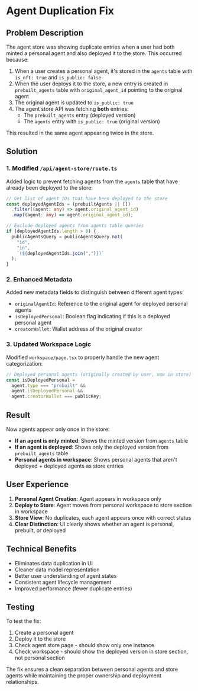 # Agent Duplication Fix

## Problem Description

The agent store was showing duplicate entries when a user had both minted a personal agent and also deployed it to the store. This occurred because:

1. When a user creates a personal agent, it's stored in the `agents` table with `is_nft: true` and `is_public: false`
2. When the user deploys it to the store, a new entry is created in `prebuilt_agents` table with `original_agent_id` pointing to the original agent
3. The original agent is updated to `is_public: true`
4. The agent store API was fetching **both** entries:
   - The `prebuilt_agents` entry (deployed version)
   - The `agents` entry with `is_public: true` (original version)

This resulted in the same agent appearing twice in the store.

## Solution

### 1. Modified `/api/agent-store/route.ts`

Added logic to prevent fetching agents from the `agents` table that have already been deployed to the store:

```typescript
// Get list of agent IDs that have been deployed to the store
const deployedAgentIds = (prebuiltAgents || [])
  .filter((agent: any) => agent.original_agent_id)
  .map((agent: any) => agent.original_agent_id);

// Exclude deployed agents from agents table queries
if (deployedAgentIds.length > 0) {
  publicAgentsQuery = publicAgentsQuery.not(
    "id",
    "in",
    `(${deployedAgentIds.join(",")})`
  );
}
```

### 2. Enhanced Metadata

Added new metadata fields to distinguish between different agent types:

- `originalAgentId`: Reference to the original agent for deployed personal agents
- `isDeployedPersonal`: Boolean flag indicating if this is a deployed personal agent
- `creatorWallet`: Wallet address of the original creator

### 3. Updated Workspace Logic

Modified `workspace/page.tsx` to properly handle the new agent categorization:

```typescript
// Deployed personal agents (originally created by user, now in store)
const isDeployedPersonal =
  agent.type === "prebuilt" &&
  agent.isDeployedPersonal &&
  agent.creatorWallet === publicKey;
```

## Result

Now agents appear only once in the store:

- **If an agent is only minted**: Shows the minted version from `agents` table
- **If an agent is deployed**: Shows only the deployed version from `prebuilt_agents` table
- **Personal agents in workspace**: Shows personal agents that aren't deployed + deployed agents as store entries

## User Experience

1. **Personal Agent Creation**: Agent appears in workspace only
2. **Deploy to Store**: Agent moves from personal workspace to store section in workspace
3. **Store View**: No duplicates, each agent appears once with correct status
4. **Clear Distinction**: UI clearly shows whether an agent is personal, prebuilt, or deployed

## Technical Benefits

- Eliminates data duplication in UI
- Cleaner data model representation
- Better user understanding of agent states
- Consistent agent lifecycle management
- Improved performance (fewer duplicate entries)

## Testing

To test the fix:

1. Create a personal agent
2. Deploy it to the store
3. Check agent store page - should show only one instance
4. Check workspace - should show the deployed version in store section, not personal section

The fix ensures a clean separation between personal agents and store agents while maintaining the proper ownership and deployment relationships.
